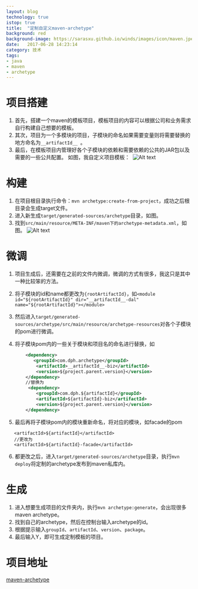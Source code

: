 ```yaml
---
layout: blog
technology: true
istop: true
title:  "定制自定义maven-archetype"
background: red
background-image: https://sarasxu.github.io/winds/images/icon/maven.jpeg
date:   2017-06-28 14:23:14
category: 技术
tags:
- java
- maven
- archetype
---
```


# 项目搭建

1.   首先，搭建一个maven的模板项目，模板项目的内容可以根据公司和业务需求自行构建自己想要的模板。
2.   其次，项目为一个多模块的项目，子模块的命名如果需要变量则将需要替换的地方命名为```__artifactId__ ```。
3.   最后，在模板项目内管理好各个子模块的依赖和需要依赖的公共的JAR包以及需要的一些公共配置。
     如图，我自定义项目模板：
      ​  	![Alt text](https://sarasxu.github.io/blog/img/maven-archetype/1.png)

# 构建

1. 在项目根目录执行命令：```mvn archetype:create-from-project```，成功之后根目录会生成target文件。
2. 进入新生成`target/generated-sources/archetype`目录，如图。
3. 找到`src/main/resource/META-INF/maven下的archetype-metadata.xml`，如图。
   ![Alt text](https://sarasxu.github.io/blog/img/maven-archetype/2.png)


# 微调

1. 项目生成后，还需要在之前的文件内微调，微调的方式有很多，我这只是其中一种比较笨的方法。

2. 将子模块的id和name都更改为`{rootArtifactId}`，如`<module id="${rootArtifactId}" dir="__artifactId__-dal" name="${rootArtifactId}"></module>`
3. 然后进入`target/generated-sources/archetype/src/main/resource/archetype-resources`对各个子模块的pom进行微调。

4. 将子模块pom内的一些关于模块和项目名的命名进行替换，如
    ``` XML
        <dependency>
           <groupId>com.dph.archetype</groupId>
            <artifactId>__artifactId__-biz</artifactId>
            <version>${project.parent.version}</version>
        </dependency>
        //替换为
         <dependency>
            <groupId>com.dph.${artifactId}</groupId>
            <artifactId>${artifactId}-biz</artifactId>
            <version>${project.parent.version}</version>
        </dependency>
    ```
5. 最后再将子模块pom内的模块重新命名，将对应的模块，如facade的pom
 ```
 	<artifactId>${artifactId}</artifactId>
 	//更改为
 	<artifactId>${artifactId}-facade</artifactId>
 ```
6. 都更改之后，进入`target/generated-sources/archetype`目录，执行`mvn deploy`将定制的archetype发布到maven私库内。


# 生成

1. 进入想要生成项目的文件夹内，执行`mvn archetype:generate`，会出现很多maven archetype。
2. 找到自己的archetype，然后在控制台输入archetype的id。
3. 根据提示输入`groupId`、`artifactId`、`version`、`package`。
4. 最后输入Y，即可生成定制模板的项目。

# 项目地址

[maven-archetype](https://github.com/SarasXu/maven-archetype "maven-archetype")
